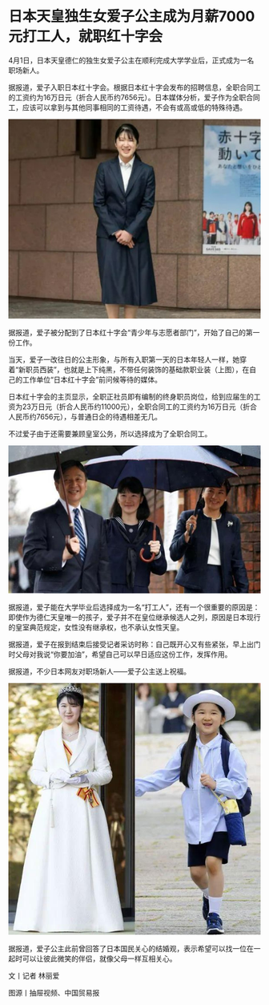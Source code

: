 # 日本天皇独生女爱子公主成为月薪7000元打工人，就职红十字会

4月1日，日本天皇德仁的独生女爱子公主在顺利完成大学学业后，正式成为一名职场新人。

据报道，爱子入职日本红十字会。根据日本红十字会发布的招聘信息，全职合同工的工资约为16万日元（折合人民币约7656元）。日本媒体分析，爱子作为全职合同工，应该可以拿到与其他同事相同的工资待遇，不会有或高或低的特殊待遇。

![6ce34a18f07710fde818e49b9a24f33b.jpg](https://raw.githubusercontent.com/qqhsx/qqnews_image/main/2024/04/07/日本天皇独生女爱子公主成为月薪7000元打工人，就职红十字会/6ce34a18f07710fde818e49b9a24f33b.jpg)

据报道，爱子被分配到了日本红十字会“青少年与志愿者部门”，开始了自己的第一份工作。

当天，爱子一改往日的公主形象，与所有入职第一天的日本年轻人一样，她穿着“新职员西装”，也就是上下纯黑，不带任何装饰的基础款职业装（上图），在自己的工作单位“日本红十字会”前问候等待的媒体。

日本红十字会的主页显示，全职正社员即有编制的终身职员岗位，给到应届生的工资为23万日元（折合人民币约11000元），全职合同工的工资约为16万日元（折合人民币约7656元），与普通日企的待遇相差无几。

不过爱子由于还需要兼顾皇室公务，所以选择成为了全职合同工。

![fed5068d522c152caad3c433b567e6a0.jpg](https://raw.githubusercontent.com/qqhsx/qqnews_image/main/2024/04/07/日本天皇独生女爱子公主成为月薪7000元打工人，就职红十字会/fed5068d522c152caad3c433b567e6a0.jpg)

据报道，爱子能在大学毕业后选择成为一名“打工人”，还有一个很重要的原因是：即使作为德仁天皇唯一的孩子，爱子并不在皇位继承候选人之列，原因是日本现行的皇室典范规定，女性没有继承权，也不承认女性天皇。

据报道，爱子在报到结束后接受记者采访时称：自己既开心又有些紧张，早上出门时父母对我说“你要加油”，希望自己可以早日适应这份工作，发挥作用。

据报道，不少日本网友对职场新人——爱子公主送上祝福。

![7044b74583913ee2f998a92263f5dc73.jpg](https://raw.githubusercontent.com/qqhsx/qqnews_image/main/2024/04/07/日本天皇独生女爱子公主成为月薪7000元打工人，就职红十字会/7044b74583913ee2f998a92263f5dc73.jpg)

据报道，爱子公主此前曾回答了日本国民关心的结婚观，表示希望可以找一位在一起时可以让彼此微笑的伴侣，就像父母一样互相关心。

文丨记者 林丽爱

图源丨抽屉视频、中国贸易报

